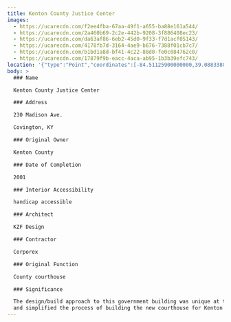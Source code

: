 ```yaml
---
title: Kenton County Justice Center
images:
  - https://ucarecdn.com/f2ee4fba-67aa-49f1-a655-ba88e161a544/
  - https://ucarecdn.com/2a460b69-2c2e-442b-9208-3f886408ec23/
  - https://ucarecdn.com/da63af86-6eb2-45d0-9f33-f7d1acf05143/
  - https://ucarecdn.com/4178fb7d-3164-4ae9-b676-7388f01cb7c7/
  - https://ucarecdn.com/b1bd1a8d-bf41-4c22-88d0-fe0c084762c0/
  - https://ucarecdn.com/17879f9b-eacc-4aca-ab95-1b3b39efc743/
location: '{"type":"Point","coordinates":[-84.51125900000000,39.08833800000000]}'
body: >
  ### Name

  Kenton County Justice Center

  ### Address

  230 Madison Ave.

  Covington, KY

  ### Original Owner

  Kenton County  

  ### Date of Completion

  2001

  ### Interior Accessibility

  handicap accessible

  ### Architect

  KZF Design

  ### Contractor

  Corporex

  ### Original Function

  County courthouse

  ### Significance

  The design/build approach to this government building was unique at the time
  and simplified the process of building the new courthouse for Kenton County.
---
```

